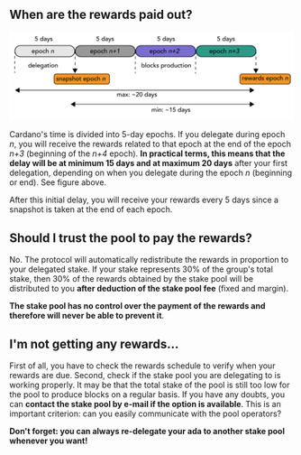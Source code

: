 ## When are the rewards paid out? ##

<img src="./rewards_schedule.png"  title="rewards schedule" style="zoom:80%;" />

Cardano's time is divided into 5-day epochs. If you delegate during epoch *n*, you will receive the rewards related to that epoch at the end of the epoch  *n+3*  (beginning of the *n+4* epoch). **In practical terms, this means that the delay will be at minimum 15 days and at maximum 20 days** after your first delegation, depending on when you delegate during the epoch *n* (beginning or end). See figure above.

After this initial delay, you will receive your rewards every 5 days since a snapshot is taken at the end of each epoch.

## Should I trust the pool to pay the rewards? ##

No. The protocol will automatically redistribute the rewards in proportion to your delegated stake. If your stake represents 30% of the group's total stake, then 30% of the rewards obtained by the stake pool will be distributed to you **after deduction of the stake pool fee** (fixed and margin).

**The stake pool has no control over the payment of the rewards and therefore will never be able to prevent it**.

## I'm not getting any rewards... ##


First of all, you have to check the rewards schedule to verify when your rewards are due. Second, check if the stake pool you are delegating to is working properly. It may be that the total stake of the pool is still too low for the pool to produce blocks on a regular basis. If you have any doubts, you can **contact the stake pool by e-mail if the option is available**. This is an important criterion: can you easily communicate with the pool operators?

**Don't forget: you can always re-delegate your ada to another stake pool whenever you want!**


